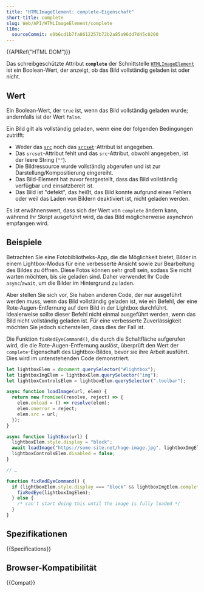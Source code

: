 ```yaml
---
title: "HTMLImageElement: complete-Eigenschaft"
short-title: complete
slug: Web/API/HTMLImageElement/complete
l10n:
  sourceCommit: e9b6cd1b7fa8612257b72b2a85a96dd7d45c0200
---
```


{{APIRef("HTML DOM")}}

Das schreibgeschützte Attribut **`complete`** der Schnittstelle [`HTMLImageElement`](/de/docs/Web/API/HTMLImageElement) ist ein Boolean-Wert, der anzeigt, ob das Bild vollständig geladen ist oder nicht.

## Wert

Ein Boolean-Wert, der `true` ist, wenn das Bild vollständig geladen wurde; andernfalls ist der Wert `false`.

Ein Bild gilt als vollständig geladen, wenn eine der folgenden Bedingungen zutrifft:

- Weder das [`src`](/de/docs/Web/HTML/Reference/Elements/img#src) noch das [`srcset`](/de/docs/Web/HTML/Reference/Elements/img#srcset)-Attribut ist angegeben.
- Das `srcset`-Attribut fehlt und das `src`-Attribut, obwohl angegeben, ist der leere String (`""`).
- Die Bildressource wurde vollständig abgerufen und ist zur Darstellung/Kompositierung eingereiht.
- Das Bild-Element hat zuvor festgestellt, dass das Bild vollständig verfügbar und einsatzbereit ist.
- Das Bild ist "defekt", das heißt, das Bild konnte aufgrund eines Fehlers oder weil das Laden von Bildern deaktiviert ist, nicht geladen werden.

Es ist erwähnenswert, dass sich der Wert von `complete` ändern kann, während Ihr Skript ausgeführt wird, da das Bild möglicherweise asynchron empfangen wird.

## Beispiele

Betrachten Sie eine Fotobibliotheks-App, die die Möglichkeit bietet, Bilder in einem Lightbox-Modus für eine verbesserte Ansicht sowie zur Bearbeitung des Bildes zu öffnen. Diese Fotos können sehr groß sein, sodass Sie nicht warten möchten, bis sie geladen sind. Daher verwendet Ihr Code `async`/`await`, um die Bilder im Hintergrund zu laden.

Aber stellen Sie sich vor, Sie haben anderen Code, der nur ausgeführt werden muss, wenn das Bild vollständig geladen ist, wie ein Befehl, der eine Rote-Augen-Entfernung auf dem Bild in der Lightbox durchführt. Idealerweise sollte dieser Befehl nicht einmal ausgeführt werden, wenn das Bild nicht vollständig geladen ist. Für eine verbesserte Zuverlässigkeit möchten Sie jedoch sicherstellen, dass dies der Fall ist.

Die Funktion `fixRedEyeCommand()`, die durch die Schaltfläche aufgerufen wird, die die Rote-Augen-Entfernung auslöst, überprüft den Wert der `complete`-Eigenschaft des Lightbox-Bildes, bevor sie ihre Arbeit ausführt. Dies wird im untenstehenden Code demonstriert.

```js
let lightboxElem = document.querySelector("#lightbox");
let lightboxImgElem = lightboxElem.querySelector("img");
let lightboxControlsElem = lightboxElem.querySelector(".toolbar");

async function loadImage(url, elem) {
  return new Promise((resolve, reject) => {
    elem.onload = () => resolve(elem);
    elem.onerror = reject;
    elem.src = url;
  });
}

async function lightBox(url) {
  lightboxElem.style.display = "block";
  await loadImage("https://some-site.net/huge-image.jpg", lightboxImgElem);
  lightboxControlsElem.disabled = false;
}

// …

function fixRedEyeCommand() {
  if (lightboxElem.style.display === "block" && lightboxImgElem.complete) {
    fixRedEye(lightboxImgElem);
  } else {
    /* can't start doing this until the image is fully loaded */
  }
}
```

## Spezifikationen

{{Specifications}}

## Browser-Kompatibilität

{{Compat}}
